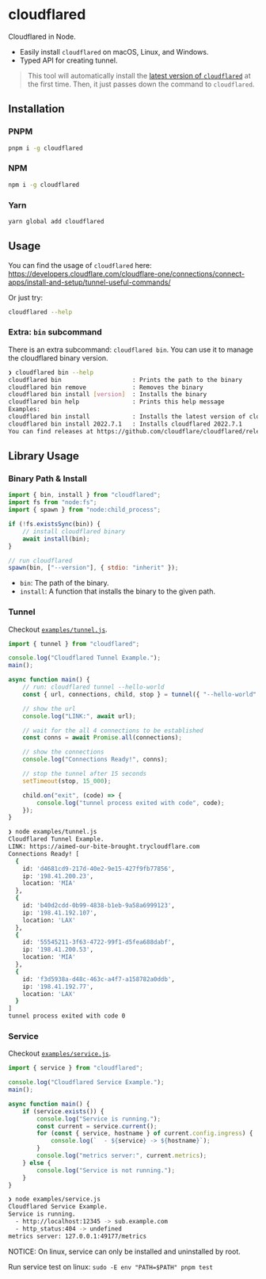 # cloudflared

Cloudflared in Node.

- Easily install `cloudflared` on macOS, Linux, and Windows.
- Typed API for creating tunnel.

> This tool will automatically install the [latest version of `cloudflared`](https://github.com/cloudflare/cloudflared/releases/latest) at the first time.
> Then, it just passes down the command to `cloudflared`.

## Installation

### PNPM

```sh
pnpm i -g cloudflared
```

### NPM

```sh
npm i -g cloudflared
```

### Yarn

```sh
yarn global add cloudflared
```

## Usage

You can find the usage of `cloudflared` here: <https://developers.cloudflare.com/cloudflare-one/connections/connect-apps/install-and-setup/tunnel-useful-commands/>

Or just try:

```sh
cloudflared --help
```

### Extra: `bin` subcommand

There is an extra subcommand: `cloudflared bin`. You can use it to manage the cloudflared binary version.

```sh
❯ cloudflared bin --help
cloudflared bin                    : Prints the path to the binary
cloudflared bin remove             : Removes the binary
cloudflared bin install [version]  : Installs the binary
cloudflared bin help               : Prints this help message
Examples:
cloudflared bin install            : Installs the latest version of cloudflared
cloudflared bin install 2022.7.1   : Installs cloudflared 2022.7.1
You can find releases at https://github.com/cloudflare/cloudflared/releases
```

## Library Usage

### Binary Path & Install

```js
import { bin, install } from "cloudflared";
import fs from "node:fs";
import { spawn } from "node:child_process";

if (!fs.existsSync(bin)) {
    // install cloudflared binary
    await install(bin);
}

// run cloudflared
spawn(bin, ["--version"], { stdio: "inherit" });
```

- `bin`: The path of the binary.
- `install`: A function that installs the binary to the given path.

### Tunnel

Checkout [`examples/tunnel.js`](examples/tunnel.js).

```js
import { tunnel } from "cloudflared";

console.log("Cloudflared Tunnel Example.");
main();

async function main() {
    // run: cloudflared tunnel --hello-world
    const { url, connections, child, stop } = tunnel({ "--hello-world": null });

    // show the url
    console.log("LINK:", await url);

    // wait for the all 4 connections to be established
    const conns = await Promise.all(connections);

    // show the connections
    console.log("Connections Ready!", conns);

    // stop the tunnel after 15 seconds
    setTimeout(stop, 15_000);

    child.on("exit", (code) => {
        console.log("tunnel process exited with code", code);
    });
}
```

```sh
❯ node examples/tunnel.js
Cloudflared Tunnel Example.
LINK: https://aimed-our-bite-brought.trycloudflare.com
Connections Ready! [
  {
    id: 'd4681cd9-217d-40e2-9e15-427f9fb77856',
    ip: '198.41.200.23',
    location: 'MIA'
  },
  {
    id: 'b40d2cdd-0b99-4838-b1eb-9a58a6999123',
    ip: '198.41.192.107',
    location: 'LAX'
  },
  {
    id: '55545211-3f63-4722-99f1-d5fea688dabf',
    ip: '198.41.200.53',
    location: 'MIA'
  },
  {
    id: 'f3d5938a-d48c-463c-a4f7-a158782a0ddb',
    ip: '198.41.192.77',
    location: 'LAX'
  }
]
tunnel process exited with code 0
```

### Service

Checkout [`examples/service.js`](examples/service.js).

```js
import { service } from "cloudflared";

console.log("Cloudflared Service Example.");
main();

async function main() {
    if (service.exists()) {
        console.log("Service is running.");
        const current = service.current();
        for (const { service, hostname } of current.config.ingress) {
            console.log(`  - ${service} -> ${hostname}`);
        }
        console.log("metrics server:", current.metrics);
    } else {
        console.log("Service is not running.");
    }
}
```

```sh
❯ node examples/service.js
Cloudflared Service Example.
Service is running.
  - http://localhost:12345 -> sub.example.com
  - http_status:404 -> undefined
metrics server: 127.0.0.1:49177/metrics
```

NOTICE: On linux, service can only be installed and uninstalled by root.

Run service test on linux: `sudo -E env "PATH=$PATH" pnpm test`
